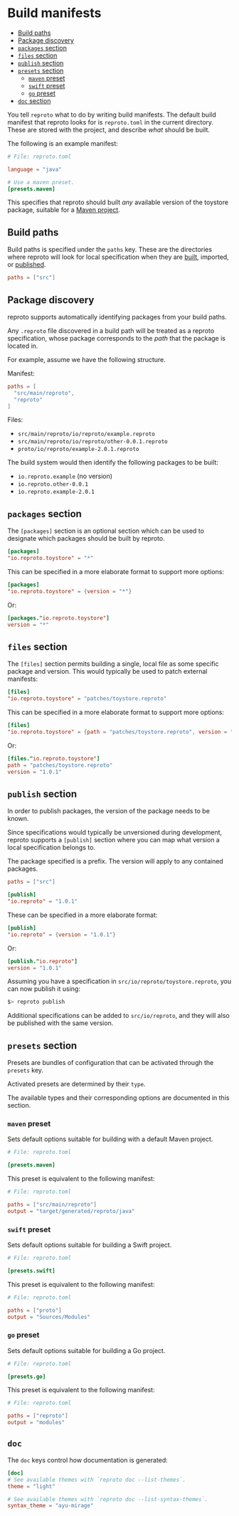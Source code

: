 # Build manifests

 * [Build paths](#build-paths)
 * [Package discovery](#package-discovery)
 * [`packages` section](#packages)
 * [`files` section](#files-section)
 * [`publish` section](#publish-section)
 * [`presets` section](#presets-section)
   * [`maven` preset](#maven-preset)
   * [`swift` preset](#swift-preset)
   * [`go` preset](#go-preset)
 * [`doc` section](#doc)

You tell `reproto` what to do by writing build manifests.
The default build manifest that reproto looks for is `reproto.toml` in the current directory.
These are stored with the project, and describe _what_ should be built.

The following is an example manifest:

```toml
# File: reproto.toml

language = "java"

# Use a maven preset.
[presets.maven]
```

This specifies that reproto should built _any_ available version of the toystore package, suitable
for a [Maven project].

[Maven project]: #maven-preset

## Build paths

Build paths is specified under the `paths` key.
These are the directories where reproto will look for local specification when they are [built],
imported, or [published].

```toml
paths = ["src"]
```

[built]: #package-section
[published]: #publish-section
[ephemeral specifications]: spec.md#ephemeral-specifications

## Package discovery

reproto supports automatically identifying packages from your build paths.

Any `.reproto` file discovered in a build path will be treated as a reproto specification, whose
package corresponds to the _path_ that the package is located in.

For example, assume we have the following structure.

Manifest:

```toml
paths = [
  "src/main/reproto",
  "reproto"
]
```

Files:

* `src/main/reproto/io/reproto/example.reproto`
* `src/main/reproto/io/reproto/other-0.0.1.reproto`
* `proto/io/reproto/example-2.0.1.reproto`

The build system would then identify the following packages to be built:

* `io.reproto.example` (no version)
* `io.reproto.other-0.0.1`
* `io.reproto.example-2.0.1`

## `packages` section

The `[packages]` section is an optional section which can be used to designate which packages
should be built by reproto.

```toml
[packages]
"io.reproto.toystore" = "*"
```

This can be specified in a more elaborate format to support more options:

```toml
[packages]
"io.reproto.toystore" = {version = "*"}
```

Or:

```toml
[packages."io.reproto.toystore"]
version = "*"
```

## `files` section

The `[files]` section permits building a single, local file as some specific package and version.
This would typically be used to patch external manifests:

```toml
[files]
"io.reproto.toystore" = "patches/toystore.reproto"
```

This can be specified in a more elaborate format to support more options:

```toml
[files]
"io.reproto.toystore" = {path = "patches/toystore.reproto", version = "1.0.1"}
```

Or:

```toml
[files."io.reproto.toystore"]
path = "patches/toystore.reproto"
version = "1.0.1"
```

## `publish` section

In order to publish packages, the version of the package needs to be known.

Since specifications would typically be unversioned during development, reproto supports
a `[publish]` section where you can map what version a local specification belongs to.

The package specified is a prefix. The version will apply to any contained packages.

```toml
paths = ["src"]

[publish]
"io.reproto" = "1.0.1"
```

These can be specified in a more elaborate format:

```toml
[publish]
"io.reproto" = {version = "1.0.1"}
```

Or:

```toml
[publish."io.reproto"]
version = "1.0.1"
```

Assuming you have a specification in `src/io/reproto/toystore.reproto`, you can now publish it
using:

```bash
$> reproto publish
```

Additional specifications can be added to `src/io/reproto`, and they will also be published with
the same version.

## `presets` section

Presets are bundles of configuration that can be activated through the `presets` key.

Activated presets are determined by their `type`.

The available types and their corresponding options are documented in this section.

### `maven` preset

Sets default options suitable for building with a default Maven project.

```toml
# File: reproto.toml

[presets.maven]
```

This preset is equivalent to the following manifest:

```toml
# File: reproto.toml

paths = ["src/main/reproto"]
output = "target/generated/reproto/java"
```

### `swift` preset

Sets default options suitable for building a Swift project.

```toml
# File: reproto.toml

[presets.swift]
```

This preset is equivalent to the following manifest:

```toml
# File: reproto.toml

paths = ["proto"]
output = "Sources/Modules"
```

### `go` preset

Sets default options suitable for building a Go project.

```toml
# File: reproto.toml

[presets.go]
```

This preset is equivalent to the following manifest:

```toml
# File: reproto.toml

paths = ["reproto"]
output = "modules"
```

## `doc`

The `doc` keys control how documentation is generated:

```toml
[doc]
# See available themes with `reproto doc --list-themes`.
theme = "light"

# See available themes with `reproto doc --list-syntax-themes`.
syntax_theme = "ayu-mirage"
```

